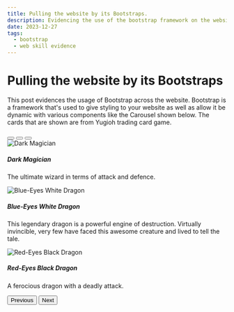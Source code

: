 ```yaml
---
title: Pulling the website by its Bootstraps.
description: Evidencing the use of the bootstrap framework on the website.
date: 2023-12-27
tags:
  - bootstrap
  - web skill evidence
---
```

<div class="container">
  <h1 class="col align-self-center">Pulling the website by its Bootstraps</h1>
  <div class="row justify-content-center">
    <p class="col-8">
    This post evidences the usage of Bootstrap across the website. Bootstrap is a framework that's used to give styling to your website as well as allow it be dynamic with various components like the Carousel shown below. The cards that are shown are from Yugioh trading card game.
    </p>
  </div>
</div>

<div id="carouselCaptions" class="carousel slide" data-bs-ride="carousel">
  <div class="carousel-indicators">
    <button type="button" data-bs-target="#carouselCaptions" data-bs-slide-to="0" class="active" aria-current="true" aria-label="Slide 1"></button>
    <button type="button" data-bs-target="#carouselCaptions" data-bs-slide-to="1" aria-label="Slide 2"></button>
    <button type="button" data-bs-target="#carouselCaptions" data-bs-slide-to="2" aria-label="Slide 3"></button>
  </div>
  <div class="carousel-inner">
    <div class="carousel-item active">
      <img src="/ysyr-en001.JPG" class="d-block w-100" alt="Dark Magician">
      <div class="carousel-caption d-none d-md-block">
        <h5>Dark Magician</h5>
        <p>The ultimate wizard in terms of attack and defence.</p>
      </div>
    </div>
    <div class="carousel-item">
      <img src="/yskr-en001.JPG" class="d-block w-100" alt="Blue-Eyes White Dragon">
      <div class="carousel-caption d-none d-md-block">
        <h5>Blue-Eyes White Dragon</h5>
        <p>This legendary dragon is a powerful engine of destruction. Virtually invincible, very few have faced this awesome creature and lived to tell the tale.</p>
      </div>
    </div>
    <div class="carousel-item">
      <img src="/hac1-en003.jpg" class="d-block w-100" alt="Red-Eyes Black Dragon">
      <div class="carousel-caption d-none d-md-block">
        <h5>Red-Eyes Black Dragon</h5>
        <p>A ferocious dragon with a deadly attack.</p>
      </div>
    </div>
  </div>
  <button class="carousel-control-prev" type="button" data-bs-target="#carouselCaptions" data-bs-slide="prev">
    <span class="carousel-control-prev-icon" aria-hidden="true"></span>
    <span class="visually-hidden">Previous</span>
  </button>
  <button class="carousel-control-next" type="button" data-bs-target="#carouselCaptions" data-bs-slide="next">
    <span class="carousel-control-next-icon" aria-hidden="true"></span>
    <span class="visually-hidden">Next</span>
  </button>
</div>
<!--
<script
  src="https://cdn.jsdelivr.net/npm/bootstrap@5.3.2/dist/js/bootstrap.bundle.min.js"
  integrity="sha384-C6RzsynM9kWDrMNeT87bh95OGNyZPhcTNXj1NW7RuBCsyN/o0jlpcV8Qyq46cDfL"
   crossorigin="anonymous"
  ></script>
-->



